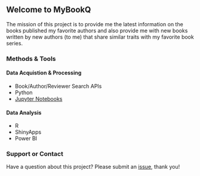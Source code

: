 ## Welcome to MyBookQ

The mission of this project is to provide me the latest information on the books published my favorite authors and also provide me with new books written by new authors (to me) that share similar traits with my favorite book series.

### Methods & Tools

#### Data Acquistion & Processing

- Book/Author/Reviewer Search APIs
- Python
- [Jupyter Notebooks](https://github.com/aliciatb/mybookq/blob/master/notebooks/get_books_by_author.ipynb)

#### Data Analysis

- R
- ShinyApps
- Power BI

### Support or Contact

Have a question about this project? Please submit an [issue](https://github.com/aliciatb/mybookq/issues/new), thank you!
